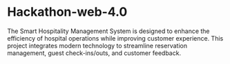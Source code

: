 # Hackathon-web-4.0
The Smart Hospitality Management System is designed to enhance the efficiency of hospital operations while improving customer experience. This project integrates modern technology to streamline reservation management, guest check-ins/outs, and customer feedback.
